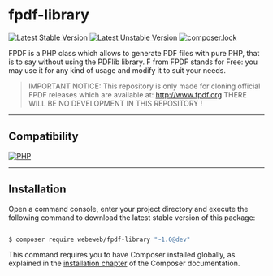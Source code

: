 fpdf-library
============

[![Latest Stable Version](https://poser.pugx.org/webeweb/adminbsb-material-design-bundle/v/stable)](https://packagist.org/packages/webeweb/adminbsb-material-design-bundle) [![Latest Unstable Version](https://poser.pugx.org/webeweb/adminbsb-material-design-bundle/v/unstable)](https://packagist.org/packages/webeweb/adminbsb-material-design-bundle) [![composer.lock](https://poser.pugx.org/webeweb/core-library/composerlock)](https://packagist.org/packages/webeweb/core-library)

FPDF is a PHP class which allows to generate PDF files with pure PHP, that is to
say without using the PDFlib library. F from FPDF stands for Free: you may use
it for any kind of usage and modify it to suit your needs.

> IMPORTANT NOTICE: This repository is only made for cloning official FPDF
> releases which are available at: http://www.fpdf.org THERE WILL BE NO
> DEVELOPMENT IN THIS REPOSITORY !

---

## Compatibility

[![PHP](https://img.shields.io/badge/PHP-%5E5.6%7C%5E7.0-blue.svg)](http://php.net)

---

## Installation

Open a command console, enter your project directory and execute the following
command to download the latest stable version of this package:

```bash

$ composer require webeweb/fpdf-library "~1.0@dev"

```

This command requires you to have Composer installed globally, as explained
in the [installation chapter](https://getcomposer.org/doc/00-intro.md) of the
Composer documentation.
